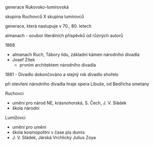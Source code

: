 generace Rukovsko-lumírovská

skupina Ruchovců X skupina lumírovců

generace, která nastupuje v 70., 80. letech

almanach - soubor literálních příspěvků od různých autorů

1868
- almanach Ruch, Tábory lidu, základní kámen národního divadla
- Josef Zítek
  - prvním architektem národního divadla

1881 - Divadlo dokončováno a stejný rok divadlo shořelo

při otevření národního divadla hraje opera Libuše, od Bedřicha smetany

Ruchovci
- umění pro národ
NE, krásnohorská, S. Čech, J. V. Sládek
- škola národní

Lumižovci 
- umění pro umění
- škola kosmopolitní v čase pis dumis
- J. V. Sládek, Járská Vrchlický Julius Zoya